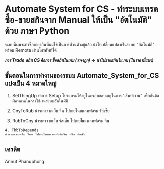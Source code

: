 
# Automate System for CS - ทำระบบเทรด ซื้อ-ขายสกินจาก Manual ให้เป็น "อัตโนมัติ" ด้วย ภาษา Python
ระบบนี้ผมจะทำซื้อขายสกินที่ผมใช้เป็นการส่วนตัวอยู่แล้ว นำไปเปลี่ยนแปลงเป็นระบบ "อัตโนมัติ" พร้อม Remote ผ่านโทรศัพท์ได้

 ***การ Trade สกิน CS คือการ ซื้อสกินในเกม (ราคาถูก) -> นำไปขายสกินในเกม (ในราคาที่แพง)***
  ## ขั้นตอนในการทำงานของระบบ Automate_System_for_CS แบ่งเป็น 4 หมวดใหญ่
 

 1. SetThingUp
        ทำการ Setup โปรแกรมให้อยู่ในกรอบขอบเขตุในการ "เริ่มทำงาน" เพื่อกันข้อผิดพลาดในการใช้งานระบบอัตโนมัติ

  2.  CnyToRub
    นำราคาจากเว็บ จีน ไปขายในแพลทฟอร์ม รัสเซีย

  4. RubToCny
    นำราคาจากเว็บ รัสเซีย ไปขายในแพลทฟอร์ม จีน
    
    4. ThbToDepends
    นำราคาจากเว็บ ไทย ไปขายในแพลทฟอร์มจีน หรือ รัสเซัย

## เครดิต
Annut Phanuphong
